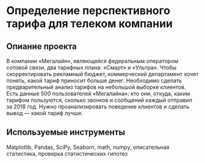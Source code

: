 # Определение перспективного тарифа для телеком компании

## Опиание проекта

В компании «Мегалайн», являющейся федеральным оператором сотовой связи, два тарифных плана: «Смарт» и «Ультра». 
Чтобы скорректировать рекламный бюджет, коммерческий департамент хочет понять, какой тариф приносит больше денег.
Необходимо сделать предварительный анализ тарифов на небольшой выборке клиентов. 
Есть данные 500 пользователей «Мегалайна»: кто они, откуда, каким тарифом пользуются, сколько звонков и сообщений каждый отправил за 2018 год. 
Нужно проанализировать поведение клиентов и сделать вывод — какой тариф лучше.

## Используемые инструменты
Matplotlib, Pandas, SciPy, Seaborn, math, numpy, описательная статистика, проверка статистических гипотез
